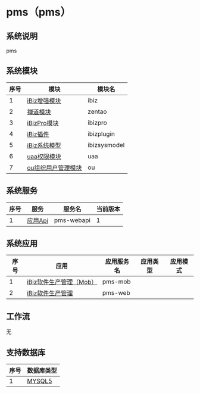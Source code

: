# pms（pms）
## 系统说明
pms

## 系统模块
| 序号 | 模块 | 模块名 |
| ---- | ---- | ---- |
| 1 | [iBiz增强模块](module/ibiz) | ibiz |
| 2 | [禅道模块](module/zentao) | zentao |
| 3 | [iBizPro模块](module/ibizpro) | ibizpro |
| 4 | [iBiz插件](module/ibizplugin) | ibizplugin |
| 5 | [iBiz系统模型](module/ibizsysmodel) | ibizsysmodel |
| 6 | [uaa权限模块](module/uaa) | uaa |
| 7 | [ou组织用户管理模块](module/ou) | ou |

## 系统服务
| 序号 | 服务 | 服务名 | 当前版本 |
| ---- | ---- | ---- | ---- |
| 1 | [应用Api](service/webapi/webapi_v1) | pms-webapi | 1 |

## 系统应用
| 序号 | 应用 | 应用服务名 | 应用类型 | 应用模式 |
| ---- | ---- | ---- | ---- | ---- |
| 1 | [iBiz软件生产管理（Mob）](app/mob) | pms-mob |  |  |
| 2 | [iBiz软件生产管理](app/web) | pms-web |  |  |

## 工作流
无

## 支持数据库
| 序号 | 数据库类型 |
| ---- | ---- |
| 1 | [MYSQL5](db/MYSQL5) |
